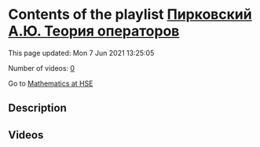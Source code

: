 # Contents of the playlist [Пирковский А.Ю. Теория операторов](https://www.youtube.com/playlist?list=PLq3E5oubNNoAsDWD7ZxG76Dc8O_7CZmgC)

This page updated: Mon 7 Jun 2021 13:25:05

Number of videos: [0](#videos)

Go to [Mathematics at HSE](../README.md)

## Description



## Videos

